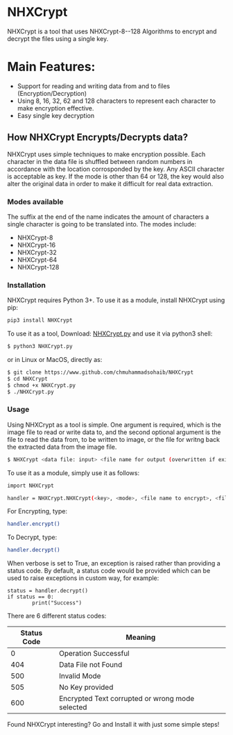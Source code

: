 # NHXCrypt
NHXCrypt is a tool that uses NHXCrypt-8--128 Algorithms to encrypt and decrypt the files using a single key.

  
# Main Features:
  - Support for reading and writing data from and to files (Encryption/Decryption)
  - Using 8, 16, 32, 62 and 128 characters to represent each character to make encryption effective.
  - Easy single key decryption

## How NHXCrypt Encrypts/Decrypts data?

 NHXCrypt uses simple techniques to make encryption possible. Each character in the data file is shuffled between random numbers in accordance with the location corrosponded by the key. Any ASCII character is acceptable as key. If the mode is other than 64 or 128, the key would also alter the original data in order to make it difficult for real data extraction.

### Modes available

The suffix at the end of the name indicates the amount of characters a single character is going to be translated into. The modes include:

* NHXCrypt-8
* NHXCrypt-16
* NHXCrypt-32
* NHXCrypt-64
* NHXCrypt-128
### Installation

NHXCrypt requires Python 3+.
To use it as a module, install NHXCrypt using pip:
```sh
pip3 install NHXCrypt
```

To use it as a tool, Download: [NHXCrypt.py] and use it via python3 shell:

```sh
$ python3 NHXCrypt.py
```
or in Linux or MacOS, directly as:
```sh
$ git clone https://www.github.com/chmuhammadsohaib/NHXCrypt
$ cd NHXCrypt
$ chmod +x NHXCrypt.py
$ ./NHXCrypt.py
```

### Usage

Using NHXCrypt as a tool is simple. One argument is required, which is the image file to read or write data to, and the second optional argument is the file to read the data from, to be written to image, or the file for writng back the extracted data from the image file.

```sh
$ NHXCrypt <data file: input> <file name for output (overwritten if exixts)>
```

To use it as a module, simply use it as follows:

```sh
import NHXCrypt

handler = NHXCrypt.NHXCrypt(<key>, <mode>, <file name to encrypt>, <file name to output the encrypted data [overwritten if exists]>, verbose=<True/False [default=False]>)
```
For Encrypting, type:
```sh
handler.encrypt()
```

To Decrypt, type:
```sh
handler.decrypt()
```

When verbose is set to True, an exception is raised rather than providing a status code. By default, a status code would be provided which can be used to raise exceptions in custom way, for example:
```
status = handler.decrypt()
if status == 0:
        print("Success")
```

There are 6 different status codes:

| Status Code | Meaning |
|---------|-----------|
|0| Operation Successful
|404| Data File not Found
|500| Invalid Mode
|505| No Key provided
|600| Encrypted Text corrupted or wrong mode selected

Found NHXCrypt interesting? Go and Install it with just some simple steps!

[NHXCrypt.py]: <https://github.com/chmuhammadsohaib/NHXCrypt/blob/master/NHXCrypt/NHXCrypt.py>

